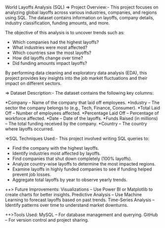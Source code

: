 World Layoffs Analysis (SQL) 
=> Project Overview:-
This project focuses on analyzing global layoffs across various industries, companies, and regions using SQL. The dataset contains information on layoffs, company details, industry classification, funding amounts, and more.

The objective of this analysis is to uncover trends such as:
+ Which companies had the highest layoffs?
+ What industries were most affected?
+ Which countries saw the most layoffs?
+ How did layoffs change over time?
+ Did funding amounts impact layoffs?

By performing data cleaning and exploratory data analysis (EDA), this project provides key insights into the job market fluctuations and their impact on different sectors.

=> Dataset Description:-
The dataset contains the following key columns:

*Company – Name of the company that laid off employees.
*Industry – The sector the company belongs to (e.g., Tech, Finance, Consumer).
*Total Laid Off – Number of employees affected.
*Percentage Laid Off – Percentage of workforce affected.
*Date – Date of the layoffs.
*Funds Raised (in millions) – The total funding received by the company.
*Country – The country where layoffs occurred.

=>SQL Techniques Used:-
This project involved writing SQL queries to:
* Find the company with the highest layoffs.
* Identify industries most affected by layoffs.
* Find companies that shut down completely (100% layoffs).
* Analyze country-wise layoffs to determine the most impacted regions.
* Examine layoffs in highly funded companies to see if funding helped prevent job losses.
* Aggregate total layoffs by year to observe yearly trends.


++> Future Improvements:
    Visualizations – Use Power BI or Matplotlib to create charts for better insights.
    Predictive Analysis – Use Machine Learning to forecast layoffs based on past trends.
    Time-Series Analysis – Identify patterns over time to understand market downturns.

 ++>Tools Used:
    MySQL – For database management and querying.
    GitHub – For version control and project sharing.

